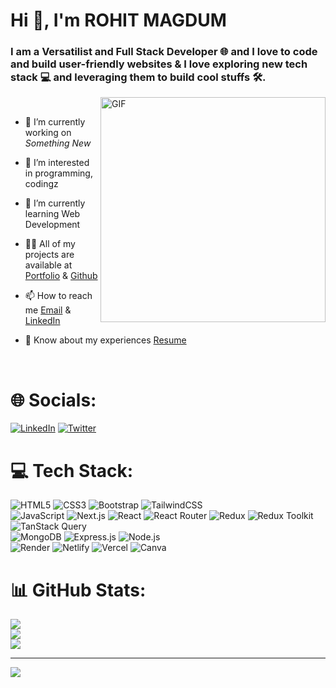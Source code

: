 <h1 align="left">Hi 👋, I'm ROHIT MAGDUM </h1>
<h3 align="left">I am a Versatilist and Full Stack Developer 🌐 and I love to code and build user-friendly websites & I love exploring new tech stack 💻 and leveraging them to build cool stuffs 🛠.</h3>

<img align="right" alt="GIF" src="https://user-images.githubusercontent.com/17249211/191750155-38a778e2-c0d2-460e-b256-a4592b4a75d2.gif" width="360px"/>
<br/>

- 🔭 I’m currently working on *Something New*
  
- 👀 I’m interested in programming, codingz
  
- 🌱 I’m currently learning Web Development

- 👨‍💻 All of my projects are available at [Portfolio](https://github.com/ROHITMAGDUM2) & [Github](https://github.com/ROHITMAGDUM2)

- 📫 How to reach me [Email](mailto:rohitmagdum2@gmail.com) & [LinkedIn](https://www.linkedin.com/in/rohitmagdum2/)

- 📄 Know about my experiences [Resume](http://tiny.cc/resumeRohitMagdum)
<br/>


# 🌐 Socials:
[![LinkedIn](https://img.shields.io/badge/LinkedIn-%230077B5.svg?logo=linkedin&logoColor=white)](https://www.linkedin.com/in/rohitmagdum2/)
[![Twitter](https://img.shields.io/badge/Twitter-%231DA1F2.svg?logo=Twitter&logoColor=white)](https://x.com/Rohit_Magdum_) 
<br/>

# 💻 Tech Stack:
![HTML5](https://img.shields.io/badge/html5-%23E34F26.svg?style=for-the-badge&logo=html5&logoColor=white)
![CSS3](https://img.shields.io/badge/css3-%231572B6.svg?style=for-the-badge&logo=css3&logoColor=white)
![Bootstrap](https://img.shields.io/badge/bootstrap-%23563D7C.svg?style=for-the-badge&logo=bootstrap&logoColor=white)
![TailwindCSS](https://img.shields.io/badge/tailwindcss-%2338B2AC.svg?style=for-the-badge&logo=tailwind-css&logoColor=white) <br/>
![JavaScript](https://img.shields.io/badge/javascript-%23323330.svg?style=for-the-badge&logo=javascript&logoColor=%23F7DF1E)
![Next.js](https://img.shields.io/badge/next.js-%23000000.svg?style=for-the-badge&logo=next.js&logoColor=white)
![React](https://img.shields.io/badge/react-%2320232a.svg?style=for-the-badge&logo=react&logoColor=%2361DAFB)
![React Router](https://img.shields.io/badge/React_Router-CA4245?style=for-the-badge&logo=react-router&logoColor=white) 
![Redux](https://img.shields.io/badge/redux-%23593d88.svg?style=for-the-badge&logo=redux&logoColor=white) 
![Redux Toolkit](https://img.shields.io/badge/redux%20toolkit-%23764ABC.svg?style=for-the-badge&logo=redux&logoColor=white)
![TanStack Query](https://img.shields.io/badge/TanStack%20Query-%23FF4154.svg?style=for-the-badge&logo=react-query&logoColor=white) <br/>
![MongoDB](https://camo.githubusercontent.com/2425d0f3feb59b5d9d6bf2804bc204ee46ef6649adffa46888384189c14ff5f8/68747470733a2f2f696d672e736869656c64732e696f2f62616467652f6d6f6e676f64622d2532333465613934622e7376673f7374796c653d666f722d7468652d6261646765266c6f676f3d6d6f6e676f6462266c6f676f436f6c6f723d7768697465)
![Express.js](https://camo.githubusercontent.com/ea3ebab50ec3dbb12bf5c43bc55f719c0ce0a1db699a818c817c5e65cc9cd88e/68747470733a2f2f696d672e736869656c64732e696f2f62616467652f657870726573732e6a732d2532333430346435392e7376673f7374796c653d666f722d7468652d6261646765266c6f676f3d65787072657373266c6f676f436f6c6f723d7768697465)
![Node.js](https://camo.githubusercontent.com/bbc02b620d88c1b496899169bd98e2c77e3f36c4ba2ddc2508859f64cdfa228a/68747470733a2f2f696d672e736869656c64732e696f2f62616467652f6e6f64652e6a732d2532333433383533442e7376673f7374796c653d666f722d7468652d6261646765266c6f676f3d6e6f64652e6a73266c6f676f436f6c6f723d7768697465) <br/>
![Render](https://camo.githubusercontent.com/1464e218ea12d4f64a149cff730ae9e7e9277f758445f0426b83952d8c05ce40/68747470733a2f2f696d672e736869656c64732e696f2f62616467652f52656e6465722d2532333030303030302e7376673f7374796c653d666f722d7468652d6261646765266c6f676f3d72656e646572266c6f676f436f6c6f723d7768697465)
![Netlify](https://img.shields.io/badge/netlify-%23000000.svg?style=for-the-badge&logo=netlify&logoColor=#00C7B7)
![Vercel](https://img.shields.io/badge/vercel-%23000000.svg?style=for-the-badge&logo=vercel&logoColor=white) 
![Canva](https://img.shields.io/badge/Canva-%2300C4CC.svg?style=for-the-badge&logo=Canva&logoColor=white)

# 📊 GitHub Stats:
![](https://github-readme-stats.vercel.app/api?username=ROHITMAGDUM2&theme=tokyonight&hide_border=false&include_all_commits=true&count_private=true)<br/>
![](https://github-readme-streak-stats.herokuapp.com/?user=ROHITMAGDUM2&theme=tokyonight&hide_border=false)<br/>
![](https://github-readme-stats.vercel.app/api/top-langs/?username=ROHITMAGDUM2&theme=tokyonight&hide_border=false&include_all_commits=true&count_private=true&layout=compact)

---
[![](https://visitcount.itsvg.in/api?id=ROHITMAGDUM2&icon=0&color=0)](https://visitcount.itsvg.in)
